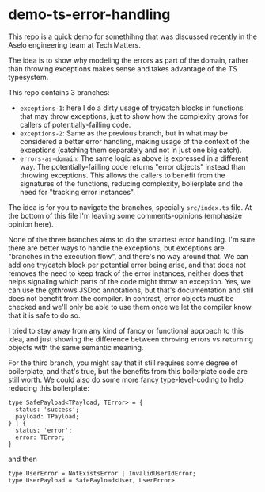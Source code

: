 # demo-ts-error-handling

This repo is a quick demo for somethihng that was discussed recently in the Aselo engineering team at Tech Matters.

The idea is to show why modeling the errors as part of the domain, rather than throwing exceptions makes sense and takes advantage of the TS typesystem.

This repo contains 3 branches:
- `exceptions-1`: here I do a dirty usage of try/catch blocks in functions that may throw exceptions, just to show how the complexity grows for callers of potentially-failling code.
- `exceptions-2`: Same as the previous branch, but in what may be considered a better error handling, making usage of the context of the exceptions (catching them separately and not in just one big catch).
- `errors-as-domain`: The same logic as above is expressed in a different way. The potentially-failling code returns "error objects" instead than throwing exceptions. This allows the callers to benefit from the signatures of the functions, reducing complexity, bolierplate and the need for "tracking error instances".

The idea is for you to navigate the branches, specially `src/index.ts` file. At the bottom of this file I'm leaving some comments-opinions (emphasize opinion here).

None of the three branches aims to do the smartest error handling. I'm sure there are better ways to handle the exceptions, but exceptions are "branches in the execution flow", and there's no way around that. We can add one try/catch block per potential error being arise, and that does not removes the need to keep track of the error instances, neither does that helps signaling which parts of the code might throw an exception. Yes, we can use the @throws JSDoc annotations, but that's documentation and still does not benefit from the compiler. In contrast, error objects must be checked and we'll only be able to use them once we let the compiler know that it is safe to do so.

I tried to stay away from any kind of fancy or functional approach to this idea, and just showing the difference between `throw`ing errors vs `return`ing objects with the same semantic meaning.

For the third branch, you might say that it still requires some degree of boilerplate, and that's true, but the benefits from this boilerplate code are still worth. We could also do some more fancy type-level-coding to help reducing this boilerplate:

```
type SafePayload<TPayload, TError> = {
  status: 'success';
  payload: TPayload;
} | {
  status: 'error';
  error: TError;
}
```
and then 
```
type UserError = NotExistsError | InvalidUserIdError;
type UserPayload = SafePayload<User, UserError>
```
